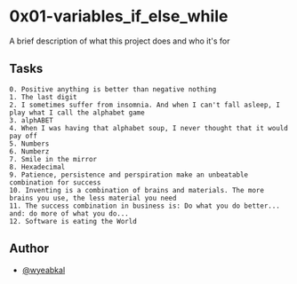 
# 0x01-variables_if_else_while

A brief description of what this project does and who it's for




## Tasks

    0. Positive anything is better than negative nothing
    1. The last digit
    2. I sometimes suffer from insomnia. And when I can't fall asleep, I play what I call the alphabet game
    3. alphABET
    4. When I was having that alphabet soup, I never thought that it would pay off
    5. Numbers
    6. Numberz
    7. Smile in the mirror
    8. Hexadecimal
    9. Patience, persistence and perspiration make an unbeatable combination for success
    10. Inventing is a combination of brains and materials. The more brains you use, the less material you need
    11. The success combination in business is: Do what you do better... and: do more of what you do...
    12. Software is eating the World


## Author

- [@wyeabkal](https://www.github.com/octokatherine)


